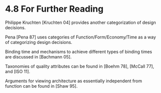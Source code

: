 4.8 For Further Reading
===

Philippe Kruchten [Kruchten 04] provides another categorization of design
decisions.

Pena [Pena 87] uses categories of Function/Form/Economy/Time as a way
of categorizing design decisions.

Binding time and mechanisms to achieve different types of binding times
are discussed in [Bachmann 05].

Taxonomies of quality attributes can be found in [Boehm 78], [McCall 77],
and [ISO 11].

Arguments for viewing architecture as essentially independent from function
can be found in [Shaw 95].
